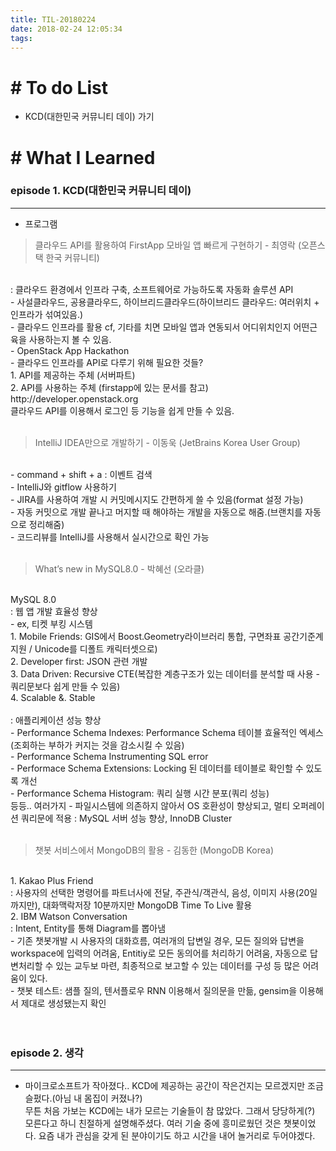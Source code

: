 ```yaml
---
title: TIL-20180224
date: 2018-02-24 12:05:34
tags: 
---
```


# # To do List

- KCD(대한민국 커뮤니티 데이) 가기


# # What I Learned

### episode 1. KCD(대한민국 커뮤니티 데이)

---

- 프로그램

> 클라우드 API를 활용하여 FirstApp 모바일 앱 빠르게 구현하기 - 최영락 (오픈스택 한국 커뮤니티)
<br  />
: 클라우드 환경에서 인프라 구축, 소프트웨어로 가능하도록 자동화 솔루션 API<br  />
- 사설클라우드, 공용클라우드, 하이브리드클라우드(하이브리드 클라우드: 여러위치 + 인프라가 섞여있음.)<br  />
- 클라우드 인프라를 활용 cf, 기타를 치면 모바일 앱과 연동되서 어디위치인지 어떤근육을 사용하는지 볼 수 있음.<br  />
- OpenStack App Hackathon<br  />
- 클라우드 인프라를 API로 다루기 위해 필요한 것들?<br  />
1. API를 제공하는 주체 (서버파트)<br  />
2. API를 사용하는 주체 (firstapp에 있는 문서를 참고)<br  />
http://developer.openstack.org<br  />
클라우드 API를 이용해서 로그인 등 기능을 쉽게 만들 수 있음.<br  /><br  />

> IntelliJ IDEA만으로 개발하기 - 이동욱 (JetBrains Korea User Group)
<br  />
- command + shift + a : 이벤트 검색<br  />
- IntelliJ와 gitflow 사용하기<br  />
- JIRA를 사용하여 개발 시 커밋메시지도 간편하게 쓸 수 있음(format 설정 가능)<br  />
- 자동 커밋으로 개발 끝나고 머지할 때 해야하는 개발을 자동으로 해줌.(브랜치를 자동으로 정리해줌)<br  />
- 코드리뷰를 IntelliJ를 사용해서 실시간으로 확인 가능<br  /><br  />

> What’s new in MySQL8.0 - 박혜선 (오라클)
<br  />
MySQL 8.0<br  />
: 웹 앱 개발 효율성 향상<br  />
- ex, 티켓 부킹 시스템<br  />
1. Mobile Friends: GIS에서 Boost.Geometry라이브러리 통합, 구면좌표 공간기준계 지원 / Unicode를 디폴트 캐릭터셋으로)<br  />
2. Developer first: JSON 관련 개발<br  />
3. Data Driven: Recursive CTE(복잡한 계층구조가 있는 데이터를 분석할 때 사용 - 쿼리문보다 쉽게 만들 수 있음)<br  />
4. Scalable &. Stable<br  />
<br  />
: 애플리케이션 성능 향상<br  />
- Performance Schema Indexes: Performance Schema 테이블 효율적인 엑세스(조회하는 부하가 커지는 것을 감소시킬 수 있음)<br  />
- Performance Schema Instrumenting SQL error<br  />
- Performace Schema Extensions:  Locking 된 데이터를 테이블로 확인할 수 있도록 개선<br  />
- Performance Schema Histogram: 쿼리 실행 시간 분포(쿼리 성능)<br  />
등등.. 여러가지
- 파일시스템에 의존하지 않아서 OS 호환성이 향상되고, 멀티 오퍼레이션 쿼리문에 적용
: MySQL 서버 성능 향상, InnoDB Cluster<br  /><br  />

> 챗봇 서비스에서 MongoDB의 활용 - 김동한 (MongoDB Korea)
<br  />
1. Kakao Plus Friend<br  />
: 사용자의 선택한 명령어를 파트너사에 전달, 주관식/객관식, 음성, 이미지 사용(20일까지만), 대화맥락저장 10분까지만
MongoDB Time To Live 활용<br  />
2. IBM Watson Conversation<br  />
: Intent, Entity를 통해 Diagram를 뽑아냄<br  />
- 기존 챗봇개발 시 사용자의 대화흐름, 여러개의 답변일 경우, 모든 질의와 답변을 workspace에 입력의 어려움, Entitiy로 모든 동의어를 처리하기 어려움, 자동으로 답변처리할 수 있는 교두보 마련, 최종적으로 보고할 수 있는 데이터를 구성 등 많은 어려움이 있다.<br  />
- 챗봇 테스트: 샘플 질의, 텐서플로우 RNN 이용해서 질의문을 만듦, gensim을 이용해서 제대로 생성됐는지 확인<br  />
<br  /><br  />

  
### episode 2. 생각
  
---

- 마이크로소프트가 작아졌다.. KCD에 제공하는 공간이 작은건지는 모르겠지만 조금 슬펐다.(아님 내 몸집이 커졌나?)<br  />
무튼 처음 가보는 KCD에는 내가 모르는 기술들이 참 많았다. 그래서 당당하게(?) 모른다고 하니 친절하게 설명해주셨다. 여러 기술 중에 흥미로웠던 것은 챗봇이었다. 요즘 내가 관심을 갖게 된 분야이기도 하고 시간을 내어 놀거리로 두어야겠다.<br  />
















